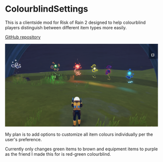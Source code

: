 # ColourblindSettings

This is a clientside mod for Risk of Rain 2 designed to help colourblind players distinguish between different item types more easily.

[GitHub repository](https://thunderstore.io/package/byu46/ColourblindSettings/)

![ColourblindSettings example](https://raw.githubusercontent.com/byu46/ror2-colourblind-settings/main/example.png)

My plan is to add options to customize all item colours individually per the user's preference.

Currently only changes green items to brown and equipment items to purple as the friend I made this for is red-green colourblind.